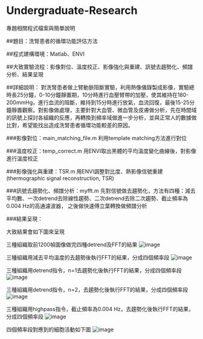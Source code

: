 # Undergraduate-Research
專題相關程式檔案與簡單說明

##題目：洗腎患者的循環功能評估方法

##程式建構環境：Matlab、ENVI

##大致實驗流程：影像對位、溫度校正、影像強化與重建、訊號去趨勢化、頻譜分析、結果呈現

##詳細說明：
對洗腎患者做上臂動脈阻斷實驗，利用熱像儀錄製成影像，實驗總時長25分鐘，0-10分鐘靜置期，10分時進行血壓臂帶的加壓，使其維持在180-200mmHg，進行血流的阻斷，維持到15分時進行放氣，血流回復，最後15-25分鐘靜置觀察。對影像做處理，主要針對大血管、微血管及皮膚做分析，先在時間域的訊號上探討各組織的反應，再轉換到頻率域做進一步分析，並與正常人的數據做比對，希望能找出造成洗腎患者循環功能較差的原因。

###影像對位：main_matching_file.m
利用template matching方法進行對位

###溫度校正：temp_correct.m
用ENVI取出黑體的平均溫度變化曲線後，對影像進行溫度校正

###影像強化與重建：TSR.m
用ENVI調整對比度、熱影像信號重建(thermographic signal reconstruction, TSR)

###訊號去趨勢化、頻譜分析：myfft.m
先對信號做去趨勢化，方法有四種：減去平均數、一次detrend去除線性趨勢、二次detrend去除二次趨勢、截止頻率為0.004 Hz的高通濾波器，
之後做快速傅立葉轉換做頻譜分析

###結果呈現：

大致結果會如下圖來呈現

三種組織取前1200幀圖像做完四種detrend及FFT的結果
![image](https://user-images.githubusercontent.com/76909063/192106828-2d90da40-7505-44fc-ba7e-186fca8d9629.png)

三種組織用減去平均溫度的去趨勢後執行FFT的結果，分成四個頻率段
![image](https://user-images.githubusercontent.com/76909063/192106756-f8337efd-538d-489c-a67e-e1b6ad2e9fb1.png)

三種組織用detrend指令，n=1去趨勢化後執行FFT的結果，分成四個頻率段
![image](https://user-images.githubusercontent.com/76909063/192106794-ce96b4e3-ff91-4869-bba9-c08f2963b5c5.png)

三種組織用detrend指令，n=2，去趨勢化後執行FFT的結果，分成四個頻率段
![image](https://user-images.githubusercontent.com/76909063/192106811-6e09edef-c8c5-4e59-b0c2-687e50b7c026.png)

三種組織用highpass指令，截止頻率為0.004 Hz，去趨勢化後執行FFT的結果，分成四個頻率段
![image](https://user-images.githubusercontent.com/76909063/192106818-d14ccd5f-c67b-4ab1-a71b-467a93bc7c4c.png)

四個頻率段對應到的細胞活動如下圖
![image](https://user-images.githubusercontent.com/76909063/192107159-fd7409e2-4bf6-470c-a62d-85fb800d39ab.png)


